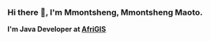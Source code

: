 ### Hi there  :wave:, I'm Mmontsheng, Mmontsheng Maoto.

<b>I'm Java Developer at <a href="https://www.afrigis.co.za/" target="_blank">AfriGIS</a><b>


